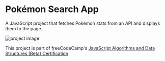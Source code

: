# Pokémon Search App

<!-- DESCRIPTION-START -->
A JavaScript project that fetches Pokémon stats from an API and displays them to the page.
<!-- DESCRIPTION-END -->

![project image](https://res.cloudinary.com/dwguf4w1t/image/upload/v1725126259/Portfolio%20Projects/pokemon-search-app_jgabiq.png)

This project is part of freeCodeCamp's [JavaScript Algorithms and Data Structures (Beta) Certification](https://www.freecodecamp.org/learn/javascript-algorithms-and-data-structures-v8/)
